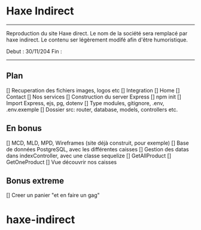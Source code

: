 # Haxe Indirect

---
Reproduction du site Haxe direct. Le nom de la société sera remplacé par haxe indirect. Le contenu ser légèrement modifé afin d'être humoristique.

Debut : 30/11/204
Fin : 

---

## Plan 

[] Recuperation des fichiers images, logos etc
[] Integration 
    [] Home
    [] Contact
    [] Nos services
[] Construction du server Express
    [] npm init
    [] Import Express, ejs, pg, dotenv
    [] Type modules, gitignore, .env, .env.exemple
    [] Dossier src: router, database, models, controllers etc.

## En bonus

[] MCD, MLD, MPD, Wireframes (site déjà construit, pour exemple)
[] Base de données PostgreSQL, avec les différentes caisses
[] Gestion des datas dans indexController, avec une classe sequelize
    [] GetAllProduct
    [] GetOneProduct
[] Vue découvrir nos caisses
    
## Bonus extreme
[] Creer un panier "et en faire un gag"




# haxe-indirect
